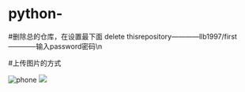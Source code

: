 # python-

#删除总的仓库，在设置最下面 delete thisrepository————llb1997/first————输入password密码\n

#上传图片的方式

![phone](https://githubfast.com/32github32/use-github/blob/main/wang.png)
![](https://github.com/Sophia-11/Awesome-CV-Paper-Review/blob/master/images/8.jpg)
